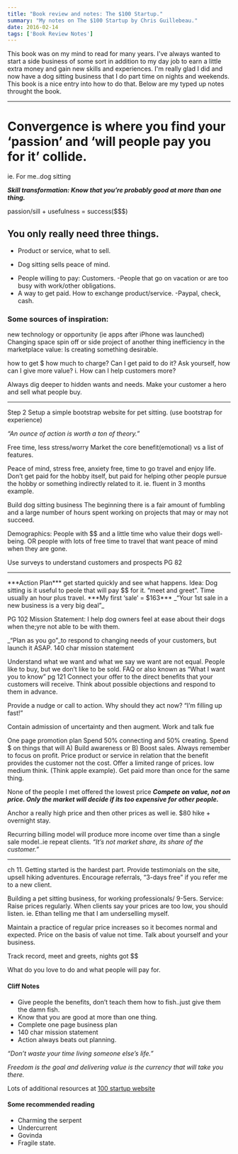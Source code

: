 ```yaml
---
title: "Book review and notes: The $100 Startup."
summary: "My notes on The $100 Startup by Chris Guillebeau."
date: 2016-02-14
tags: ['Book Review Notes']
---
```


This book was on my mind to read for many years. I've always wanted to start a side business of some sort in addition to my day job to earn a little extra money and gain new skills and experiences. I'm really glad I did and now have a dog sitting business that I do part time on nights and weekends. This book is a nice entry into how to do that.
Below are my typed up notes throught the book.
<hr>

# Convergence is where you find your ‘passion’ and ‘will people pay you for it’ collide.
ie. For me..dog sitting

***Skill transformation: Know that you’re probably good at more than one thing.***

passion/sill + usefulness = success($$$)

## You only really need three things.
+ Product or service, what to sell.
- Dog sitting sells peace of mind.
+ People willing to pay: Customers.
-People that go on vacation or are too busy with work/other obligations.
+ A way to get paid. How to exchange product/service.
-Paypal, check, cash.


### Some sources of inspiration:
new technology or opportunity (ie apps after iPhone was launched)
Changing space
spin off or side project of another thing
inefficiency in the marketplace
value: Is creating something desirable.

how to get $
how much to charge?
Can I get paid to do it?
Ask yourself, how can I give more value?
	i. How can I help customers more?

Always dig deeper to hidden wants and needs. Make your customer a hero and sell what people buy.
<hr>
Step 2
Setup a simple bootstrap website for pet sitting. (use bootstrap for experience)

_“An ounce of action is worth a ton of theory.”_

Free time, less stress/worry
Market the core benefit(emotional) vs a list of features.

Peace of mind, stress free, anxiety free, time to go travel and enjoy life.
Don’t get paid for the hobby itself, but paid for helping other people pursue the hobby or something indirectly related to it.
ie. fluent in 3 months example.

Build dog sitting business
The beginning there is a fair amount of fumbling and a large number of hours spent working on projects that may or may not succeed.

Demographics: People with $$ and a little time who value their dogs well-being. OR people with lots of free time to travel that want peace of mind when they are gone.

Use surveys to understand customers and prospects 
PG 82

<hr>
***Action Plan***
get started quickly and see what happens. 
Idea: Dog sitting is it useful to peole that will pay $$ for it.
“meet and greet”. Time usually an hour plus travel.
***My first ‘sale’ = $163***
_“Your 1st sale in a new business is a very big deal”_

PG 102
Mission Statement: I help dog owners feel at ease about their dogs when the;yre not able to be with them.

_“Plan as you go”_to respond to changing needs of your customers, but launch it ASAP.
140 char mission statement

 Understand what we want and what we say we want are not equal.
People like to buy, but we don’t like to be sold.
FAQ or also known as 
“What I want you to know”
pg 121
Connect your offer to the direct benefits that your customers will receive.
Think about possible objections and respond to them in advance.

Provide a nudge or call to action. Why should they act now? “I’m filling up fast!”

Contain admission of uncertainty and then augment. Work and talk fue

One page promotion plan
Spend 50% connecting and 50% creating.
Spend $ on things that will A) Build awareness or B) Boost sales. Always remember to focus on profit.
Price product or service in relation that the benefit provides the customer not the cost.
Offer a limited range of prices. low medium think. (Think apple example).
Get paid more than once for the same thing.

None of the people I met offered the lowest price
***Compete on value, not on price. Only the market will decide if its too expensive for other people.***

Anchor a really high price and then other prices as well ie. $80 hike + overnight stay.

Recurring billing model will produce more income over time than a single sale model..ie repeat clients.
_“It’s not market share, its share of the customer.”_

<hr>
ch 11.
Getting started is the hardest part.
Provide testimonials on the site, upsell hiking adventures.
Encourage referrals, “3-days free” if you refer me to a new client.

Building a pet sitting business, for working professionals/ 9-5ers.
Service: Raise prices regularly. When clients say your prices are too low, you should listen. ie. Ethan telling me that I am underselling myself.

Maintain a practice of regular price increases so it becomes normal and expected. Price on the basis of value not time. Talk about yourself and your business.

Track record, meet and greets, nights got $$

What do you love to do and what people will pay for.

#### Cliff Notes

* Give people the benefits, don’t teach them how to fish..just give them the damn fish.
* Know that you are good at more than one thing.
* Complete one page business plan
* 140 char mission statement
* Action always beats out planning.

_“Don’t waste your time living someone else’s life.”_


_Freedom is the goal and delivering value is the currency that will take you there._

Lots of additional resources at [100 startup website](http://100startup.com/)

#### Some recommended reading
* Charming the serpent
* Undercurrent
* Govinda
* Fragile state.
